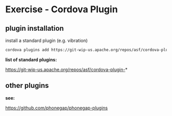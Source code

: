 # Exercise - Cordova Plugin

## plugin installation

install a standard plugin (e.g. vibration)
```bash
cordova plugins add https://git-wip-us.apache.org/repos/asf/cordova-plugin-vibration.git
```

**list of standard plugins:**

https://git-wip-us.apache.org/repos/asf/cordova-plugin-*

## other plugins

**see:**

https://github.com/phonegap/phonegap-plugins
